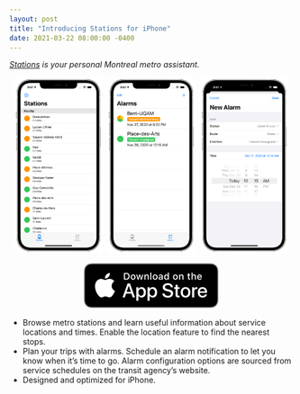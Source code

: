 ```yaml
---
layout: post
title: "Introducing Stations for iPhone"
date: 2021-03-22 08:00:00 -0400
---
```


*[Stations][stations] is your personal Montreal metro assistant.*

<p style="text-align: center;">
    <img src="/assets/images/stations/iphone-navigate.png" alt="Stops" style="max-width: 31%; margin-right: 1%;" />
    <img src="/assets/images/stations/iphone-trips.png" alt="Trips" style="max-width: 31%; margin-right: 1%;" />
    <img src="/assets/images/stations/iphone-new-alarm.png" alt="New Alarm" style="max-width: 31%;" />
</p>

<p style="text-align: center;">
    <a href="https://apps.apple.com/us/app/stations/id1542405750">
        <img class="app-store-badge" src="/assets/images/appstore.svg" alt="Download on the App Store">
    </a>
</p>

- Browse metro stations and learn useful information about service locations and times. Enable the location feature to find the nearest stops.
- Plan your trips with alarms. Schedule an alarm notification to let you know when it’s time to go. Alarm configuration options are sourced from service schedules on the transit agency’s website.
- Designed and optimized for iPhone.

[stations]: https://stationsmontreal.app
[app store]: https://apps.apple.com/us/app/stations/id1542405750
